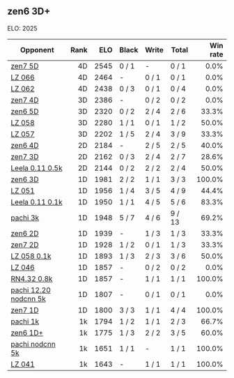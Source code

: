## zen6 3D+ ##

ELO: 2025

Opponent | Rank | ELO | Black | Write | Total | Win rate
---------|-----:|----:|-------|-------|-------|-------:
[zen7 5D](zen7%205D.md) | 4D | 2545 | 0 / 1 | - | 0 / 1 | 0.0%
[LZ 066](LZ%20066.md) | 4D | 2464 | - | 0 / 1 | 0 / 1 | 0.0%
[LZ 062](LZ%20062.md) | 4D | 2438 | 0 / 3 | 0 / 1 | 0 / 4 | 0.0%
[zen7 4D](zen7%204D.md) | 3D | 2386 | - | 0 / 2 | 0 / 2 | 0.0%
[zen6 5D](zen6%205D.md) | 3D | 2320 | 0 / 2 | 2 / 4 | 2 / 6 | 33.3%
[LZ 058](LZ%20058.md) | 3D | 2280 | 1 / 1 | 0 / 1 | 1 / 2 | 50.0%
[LZ 057](LZ%20057.md) | 3D | 2202 | 1 / 5 | 2 / 4 | 3 / 9 | 33.3%
[zen6 4D](zen6%204D.md) | 2D | 2184 | - | 2 / 5 | 2 / 5 | 40.0%
[zen7 3D](zen7%203D.md) | 2D | 2162 | 0 / 3 | 2 / 4 | 2 / 7 | 28.6%
[Leela 0.11 0.5k](Leela%200.11%200.5k.md) | 2D | 2144 | 0 / 2 | 2 / 2 | 2 / 4 | 50.0%
[zen6 3D](zen6%203D.md) | 1D | 1981 | 2 / 2 | 1 / 1 | 3 / 3 | 100.0%
[LZ 051](LZ%20051.md) | 1D | 1956 | 1 / 4 | 3 / 5 | 4 / 9 | 44.4%
[Leela 0.11 0.1k](Leela%200.11%200.1k.md) | 1D | 1950 | 1 / 1 | 4 / 5 | 5 / 6 | 83.3%
[pachi 3k](pachi%203k.md) | 1D | 1948 | 5 / 7 | 4 / 6 | 9 / 13 | 69.2%
[zen6 2D](zen6%202D.md) | 1D | 1939 | - | 1 / 3 | 1 / 3 | 33.3%
[zen7 2D](zen7%202D.md) | 1D | 1928 | 1 / 2 | 0 / 1 | 1 / 3 | 33.3%
[LZ 058 0.1k](LZ%20058%200.1k.md) | 1D | 1893 | 1 / 3 | 2 / 3 | 3 / 6 | 50.0%
[LZ 046](LZ%20046.md) | 1D | 1857 | - | 0 / 2 | 0 / 2 | 0.0%
[RN4.32 0.8k](RN4.32%200.8k.md) | 1D | 1857 | - | 1 / 1 | 1 / 1 | 100.0%
[pachi 12.20 nodcnn 5k](pachi%2012.20%20nodcnn%205k.md) | 1D | 1807 | - | 0 / 1 | 0 / 1 | 0.0%
[zen7 1D](zen7%201D.md) | 1D | 1800 | 3 / 3 | 1 / 1 | 4 / 4 | 100.0%
[pachi 1k](pachi%201k.md) | 1k | 1794 | 1 / 2 | 1 / 1 | 2 / 3 | 66.7%
[zen6 1D+](zen6%201D+.md) | 1k | 1775 | 1 / 3 | 2 / 2 | 3 / 5 | 60.0%
[pachi nodcnn 5k](pachi%20nodcnn%205k.md) | 1k | 1651 | 1 / 1 | - | 1 / 1 | 100.0%
[LZ 041](LZ%20041.md) | 1k | 1643 | - | 1 / 1 | 1 / 1 | 100.0%
